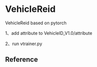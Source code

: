 # VehicleReid
VehicleReid based on pytorch

1、add attribute to VehicleID_V1.0/attribute 

2、run vtrainer.py

## Reference

[RepNet-MDNet-VehicleReID]: https://github.com/CaptainEven/RepNet-MDNet-VehicleReID


